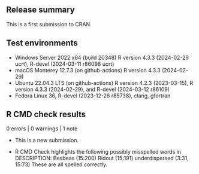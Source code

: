 ## Release summary
This is a first submission to CRAN.

## Test environments
* Windows Server 2022 x64 (build 20348) R version 4.3.3 (2024-02-29 ucrt), R-devel (2024-03-11 r86098 ucrt)
* macOS Monterey 12.7.3 (on github-actions) R version 4.3.3 (2024-02-29)
* Ubuntu 22.04.3 LTS (on github-actions) R version 4.2.3 (2023-03-15), R version 4.3.3 (2024-02-29), and R-devel (2024-03-12 r86109)
* Fedora Linux 36, R-devel (2023-12-26 r85738), clang, gfortran

## R CMD check results

0 errors | 0 warnings | 1 note

* This is a new submission.

* R CMD Check highlights the following possibly misspelled words in DESCRIPTION:
  Besbeas (15:200)
  Ridout (15:191)
  underdispersed (3:31, 15:73)
  These are all spelled correctly.

